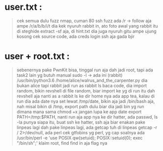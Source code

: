 #  user.txt :
> cek semua dulu fuzz nmap, cuman 80 ssh
> fuzz ada /r -> follow aja ampe /r/a/b/b/i/t
> dia kek nyuruh rabbit in, ato foto awal yang rabbit itu di steghide extract -sf aja, di hint.txt dia juga nyuruh gitu
> ampe ujung kosong cek source code, ada creds login ssh aja
> gada bjir

# user +  root.txt :
> sebenernya pake PwnKit bisa, tinggal run aja dah jadi root, tapi ada task2 lain yg butuh manual
> sudo -l -> ada ini (rabbit) /usr/bin/python3.6 /home/alice/walrus_and_the_carpenter.py
> dia bukan alice tapi rabbit jadi run as rabbit
> ls baca code, dia import random, bikin revshell di file random, biar import ke yg di run itu
> dah revshell aja nanti as a rabbit ls ke dir home nya
> ada app tea, kalau di run dia ada date nya
> set lewat /tmp/date, bikin aja jadi /bin/bash aja,
> nah misal bikin di /tmp, export path dulu biar dia jadi bin yg run dimana mana
> sama chmod +x jangan lupa ke app date
> export PATH=/tmp:$PATH, nanti run aja app nya
> ke dir hatter, ada passwd, ls -la punya siapa itu, buat ssh ke hatter, ssh aja biar enakan
> pake linpeas lagi dah pake linpeas lagi, ada getcap tuh di linpeas
> getcap -r / 2>/dev/null, ada perl
> cek gtfobins yg perl, yg cap soalnya ada
> /usr/bin/perl  -e 'use POSIX qw(setuid); POSIX::setuid(0); exec "/bin/sh";'
> klaim root, find find in aja flag nya
